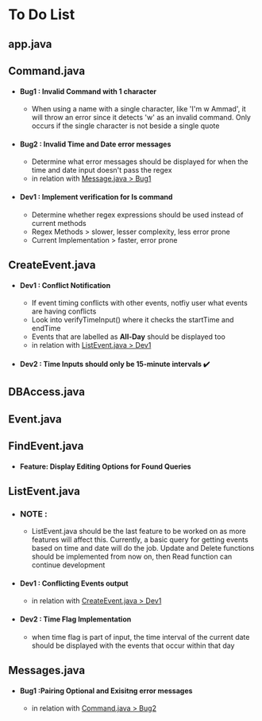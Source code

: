 # To Do List

## app.java

## Command.java

- #### Bug1 : Invalid Command with 1 character
  - When using a name with a single character, like 'I'm w Ammad', it will throw an error since it detects 'w' as an invalid command. Only occurs if the single character is not beside a single quote
- #### Bug2 : Invalid Time and Date error messages

  - Determine what error messages should be displayed for when the time and date input doesn't pass the regex
  - in relation with [Message.java > Bug1](#bug1-pairing-optional-and-exisitng-error-messages)

- #### Dev1 : Implement verification for **ls** command
  - Determine whether regex expressions should be used instead of current methods
  - Regex Methods > slower, lesser complexity, less error prone
  - Current Implementation > faster, error prone

## CreateEvent.java

- #### Dev1 : Conflict Notification
  - If event timing conflicts with other events, notfiy user what events are having conflicts
  - Look into verifyTimeInput() where it checks the startTime and endTime
  - Events that are labelled as **All-Day** should be displayed too
  - in relation with [ListEvent.java > Dev1](#dev1--conflicting-events-output)
- #### Dev2 : Time Inputs should only be 15-minute intervals :heavy_check_mark:

## DBAccess.java

## Event.java

## FindEvent.java

- #### Feature: Display Editing Options for Found Queries

## ListEvent.java

- ### NOTE :
  - ListEvent.java should be the last feature to be worked on as more features will affect this. Currently, a basic query for getting events based on time and date will do the job. Update and Delete functions should be implemented from now on, then Read function can continue development
- #### Dev1 : Conflicting Events output
  - in relation with [CreateEvent.java > Dev1](#dev1--conflict-notification)
- #### Dev2 : Time Flag Implementation
  - when time flag is part of input, the time interval of the current date should be displayed with the events that occur within that day

## Messages.java

- #### Bug1 :Pairing Optional and Exisitng error messages
  - in relation with [Command.java > Bug2](#bug2--invalid-time-and-date-error-messages)
